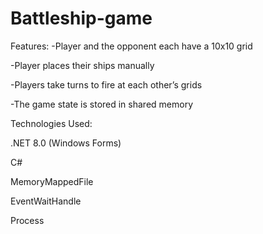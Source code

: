 # Battleship-game

   Features:
-Player and the opponent each have a 10x10 grid

-Player places their ships manually

-Players take turns to fire at each other’s grids

-The game state is stored in shared memory

   Technologies Used:

.NET 8.0 (Windows Forms)

C#

MemoryMappedFile

EventWaitHandle

Process
